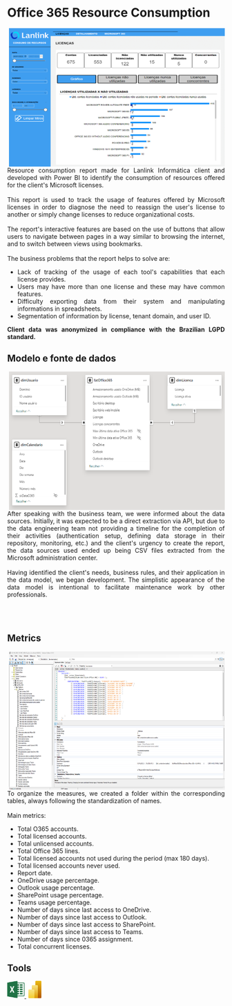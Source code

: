 <div style="text-align: justify;">

# Office 365 Resource Consumption
<img align="right" width="500" height="320" src="imagens/TELA 1.png">

Resource consumption report made for Lanlink Informática client and developed with Power BI to identify the consumption of resources offered for the client's Microsoft licenses.
<br><br>
This report is used to track the usage of features offered by Microsoft licenses in order to diagnose the need to reassign the user's license to another or simply change licenses to reduce organizational costs.
<br><br>
The report's interactive features are based on the use of buttons that allow users to navigate between pages in a way similar to browsing the internet, and to switch between views using bookmarks.
<br><br>
The business problems that the report helps to solve are:

- Lack of tracking of the usage of each tool's capabilities that each license provides.
- Users may have more than one license and these may have common features.
- Difficulty exporting data from their system and manipulating informations in spreadsheets.
- Segmentation of information by license, tenant domain, and user ID.


**Client data was anonymized in compliance with the Brazilian LGPD standard.**

## Modelo e fonte de dados 
<img align="right" width="500" height="320" src="imagens/MODELO.png">

After speaking with the business team, we were informed about the data sources. Initially, it was expected to be a direct extraction via API, but due to the data engineering team not providing a timeline for the completion of their activities (authentication setup, defining data storage in their repository, monitoring, etc.) and the client's urgency to create the report, the data sources used ended up being CSV files extracted from the Microsoft administration center.
<br><br>
Having identified the client's needs, business rules, and their application in the data model, we began development. The simplistic appearance of the data model is intentional to facilitate maintenance work by other professionals.
<br><br><br><br>

## Metrics
<img align="right" width="500" height="320" src="imagens/METRICAS.png">

To organize the measures, we created a folder within the corresponding tables, always following the standardization of names.
<br><br>
Main metrics:
- Total O365 accounts.
- Total licensed accounts.
- Total unlicensed accounts.
- Total Office 365 lines.
- Total licensed accounts not used during the period (max 180 days).
- Total licensed accounts never used.
- Report date.
- OneDrive usage percentage.
- Outlook usage percentage.
- SharePoint usage percentage.
- Teams usage percentage.
- Number of days since last access to OneDrive.
- Number of days since last access to Outlook.
- Number of days since last access to SharePoint.
- Number of days since last access to Teams.
- Number of days since 0365 assignment.
- Total concurrent licenses.

## Tools
<a href="https://www.microsoft.com/en-us/microsoft-365/excel" target="_blank" rel="noreferrer"> <img src="imagens/icos/excel.svg" alt="excel" width="40" height="40"/> </a>
<a href="https://powerbi.microsoft.com/en-us/desktop/" target="_blank" rel="noreferrer"> <img src="imagens/icos/power-bi.png" alt="powerbi" width="40" height="40"/> </a>
</div>